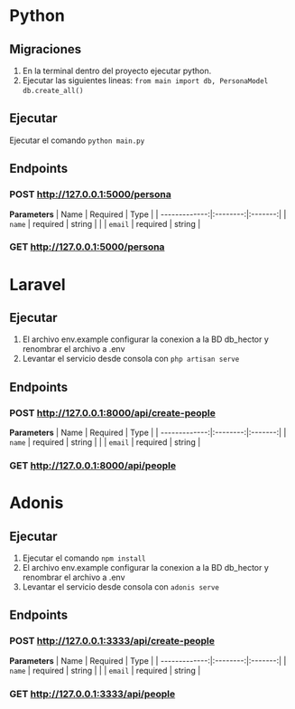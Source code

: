 # Python

## Migraciones
1. En la terminal dentro del proyecto ejecutar python.
2. Ejecutar las siguientes lineas: 
`from main import db, PersonaModel` 
`db.create_all()`
## Ejecutar
Ejecutar el comando `python main.py`

## Endpoints
### POST http://127.0.0.1:5000/persona
**Parameters**
|          Name | Required |  Type   | 
| -------------:|:--------:|:-------:|
|     `name` | required | string  |                                                          |
|     `email` | required | string  |

### GET http://127.0.0.1:5000/persona

# Laravel

## Ejecutar
1. El archivo env.example configurar la conexion a la BD db_hector y renombrar el archivo a .env
2. Levantar el servicio desde consola con `php artisan serve`

## Endpoints
### POST http://127.0.0.1:8000/api/create-people
**Parameters**
|          Name | Required |  Type   | 
| -------------:|:--------:|:-------:|
|     `name` | required | string  |                                                          |
|     `email` | required | string  |

### GET http://127.0.0.1:8000/api/people

# Adonis

## Ejecutar
1. Ejecutar el comando `npm install`
2. El archivo env.example configurar la conexion a la BD db_hector y renombrar el archivo a .env
3. Levantar el servicio desde consola con `adonis serve`

## Endpoints
### POST http://127.0.0.1:3333/api/create-people
**Parameters**
|          Name | Required |  Type   | 
| -------------:|:--------:|:-------:|
|     `name` | required | string  |                                                          |
|     `email` | required | string  |

### GET http://127.0.0.1:3333/api/people

    